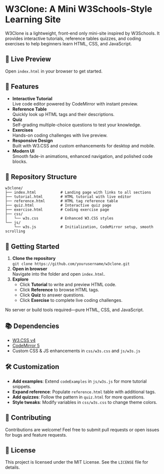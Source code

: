 # W3Clone: A Mini W3Schools-Style Learning Site

W3Clone is a lightweight, front-end only mini-site inspired by W3Schools. It provides interactive tutorials, reference tables quizzes, and coding exercises to help beginners learn HTML, CSS, and JavaScript.

## 🔗 Live Preview

Open `index.html` in your browser to get started.

## 🚀 Features

- **Interactive Tutorial**  
  Live code editor powered by CodeMirror with instant preview.
- **Reference Table**  
  Quickly look up HTML tags and their descriptions.
- **Quiz**  
  Self-grading multiple-choice questions to test your knowledge.
- **Exercises**  
  Hands-on coding challenges with live preview.
- **Responsive Design**  
  Built with W3.CSS and custom enhancements for desktop and mobile.
- **Modern UI**  
  Smooth fade-in animations, enhanced navigation, and polished code blocks.

## 📂 Repository Structure

```
w3clone/
├── index.html           # Landing page with links to all sections
├── tutorial.html        # HTML tutorial with live editor
├── reference.html       # HTML tag reference table
├── quiz.html            # Interactive quiz page
├── exercise.html        # Coding exercise page
├── css/
│   └── w3s.css          # Enhanced W3.CSS styles
└── js/
    └── w3s.js           # Initialization, CodeMirror setup, smooth scrolling
```

## 🔧 Getting Started

1. **Clone the repository**  
   `git clone https://github.com/yourusername/w3clone.git`  
2. **Open in browser**  
   Navigate into the folder and open `index.html`.  
3. **Explore**  
   - Click **Tutorial** to write and preview HTML code.  
   - Click **Reference** to browse HTML tags.  
   - Click **Quiz** to answer questions.  
   - Click **Exercise** to complete live coding challenges.  

No server or build tools required—pure HTML, CSS, and JavaScript.

## 📚 Dependencies

- [W3.CSS v4](https://www.w3schools.com/w3css/)  
- [CodeMirror 5](https://codemirror.net/)  
- Custom CSS & JS enhancements in `css/w3s.css` and `js/w3s.js`

## 🛠️ Customization

- **Add examples**: Extend `codeExamples` in `js/w3s.js` for more tutorial snippets.  
- **Expand reference**: Populate `reference.html` table with additional tags.  
- **Add quizzes**: Follow the pattern in `quiz.html` for more questions.  
- **Style tweaks**: Modify variables in `css/w3s.css` to change theme colors.  

## 🤝 Contributing

Contributions are welcome! Feel free to submit pull requests or open issues for bugs and feature requests.

## 📄 License

This project is licensed under the MIT License. See the `LICENSE` file for details.
